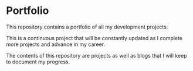 # Portfolio

This repository contains a portfolio of all my development projects.

This is a continuous project that will be constantly updated as I complete more projects and advance in my career.

The contents of this repository are projects as well as blogs that I will keep to document my progress. 
